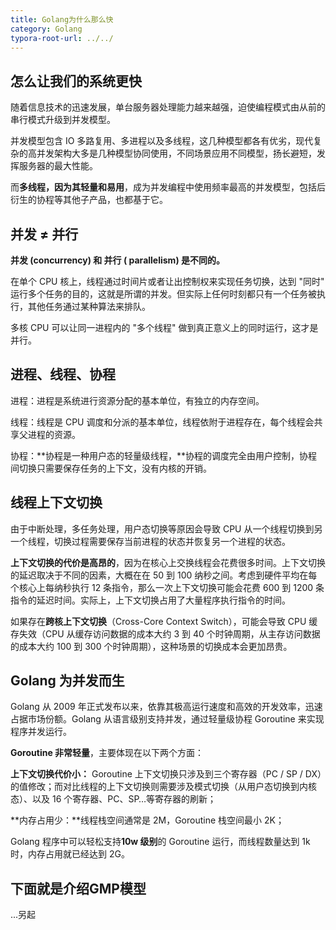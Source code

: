 ```yaml
---
title: Golang为什么那么快
category: Golang
typora-root-url: ../../
---
```


 

## **怎么让我们的系统更快**

随着信息技术的迅速发展，单台服务器处理能力越来越强，迫使编程模式由从前的串行模式升级到并发模型。

并发模型包含 IO 多路复用、多进程以及多线程，这几种模型都各有优劣，现代复杂的高并发架构大多是几种模型协同使用，不同场景应用不同模型，扬长避短，发挥服务器的最大性能。

而**多线程，因为其轻量和易用**，成为并发编程中使用频率最高的并发模型，包括后衍生的协程等其他子产品，也都基于它。

## **并发 ≠ 并行**

**并发 (concurrency) 和 并行 ( parallelism) 是不同的。**

在单个 CPU 核上，线程通过时间片或者让出控制权来实现任务切换，达到 "同时" 运行多个任务的目的，这就是所谓的并发。但实际上任何时刻都只有一个任务被执行，其他任务通过某种算法来排队。

多核 CPU 可以让同一进程内的 "多个线程" 做到真正意义上的同时运行，这才是并行。

## **进程、线程、协程**

进程：进程是系统进行资源分配的基本单位，有独立的内存空间。

线程：线程是 CPU 调度和分派的基本单位，线程依附于进程存在，每个线程会共享父进程的资源。

协程：**协程是一种用户态的轻量级线程，**协程的调度完全由用户控制，协程间切换只需要保存任务的上下文，没有内核的开销。

## **线程上下文切换**

由于中断处理，多任务处理，用户态切换等原因会导致 CPU 从一个线程切换到另一个线程，切换过程需要保存当前进程的状态并恢复另一个进程的状态。

**上下文切换的代价是高昂的**，因为在核心上交换线程会花费很多时间。上下文切换的延迟取决于不同的因素，大概在在 50 到 100 纳秒之间。考虑到硬件平均在每个核心上每纳秒执行 12 条指令，那么一次上下文切换可能会花费 600 到 1200 条指令的延迟时间。实际上，上下文切换占用了大量程序执行指令的时间。

如果存在**跨核上下文切换**（Cross-Core Context Switch），可能会导致 CPU 缓存失效（CPU 从缓存访问数据的成本大约 3 到 40 个时钟周期，从主存访问数据的成本大约 100 到 300 个时钟周期），这种场景的切换成本会更加昂贵。

## **Golang 为并发而生**

Golang 从 2009 年正式发布以来，依靠其极高运行速度和高效的开发效率，迅速占据市场份额。Golang 从语言级别支持并发，通过轻量级协程 Goroutine 来实现程序并发运行。

**Goroutine 非常轻量**，主要体现在以下两个方面：

**上下文切换代价小：** Goroutine 上下文切换只涉及到三个寄存器（PC / SP / DX）的值修改；而对比线程的上下文切换则需要涉及模式切换（从用户态切换到内核态）、以及 16 个寄存器、PC、SP…等寄存器的刷新；

**内存占用少：**线程栈空间通常是 2M，Goroutine 栈空间最小 2K；

Golang 程序中可以轻松支持**10w 级别**的 Goroutine 运行，而线程数量达到 1k 时，内存占用就已经达到 2G。



## 下面就是介绍GMP模型

...另起